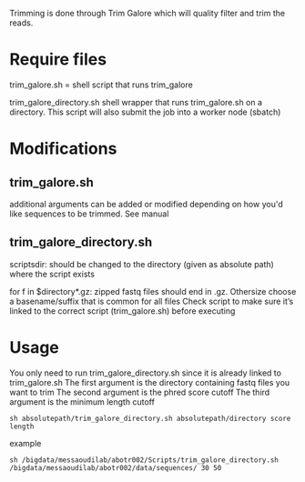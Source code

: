 Trimming is done through Trim Galore which will quality filter and trim the reads.

# Require files
trim_galore.sh = shell script that runs trim_galore

trim_galore_directory.sh shell wrapper that runs trim_galore.sh on a directory. This script will also submit the job into a worker node (sbatch)

# Modifications
## trim_galore.sh
additional arguments can be added or modified depending on how you'd like sequences to be trimmed. 
See manual

## trim_galore_directory.sh
scriptsdir: should be changed to the directory (given as absolute path) where the script exists

for f in $directory*.gz: zipped fastq files should end in .gz. Othersize choose a basename/suffix that is common for all files
Check script to make sure it’s linked to the correct script (trim_galore.sh) before executing

# Usage
You only need to run trim_galore_directory.sh since it is already linked to trim_galore.sh
The first argument is the directory containing fastq files you want to trim
The second argument is the phred score cutoff
The third argument is the minimum length cutoff

```
sh absolutepath/trim_galore_directory.sh absolutepath/directory score length
```
example 

```
sh /bigdata/messaoudilab/abotr002/Scripts/trim_galore_directory.sh /bigdata/messaoudilab/abotr002/data/sequences/ 30 50
```
